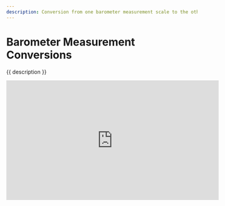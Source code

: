 ```yaml
---
description: Conversion from one barometer measurement scale to the others.
---
```

# Barometer Measurement Conversions
<p>{{ description }}</p>
<iframe width="560" height="315" src="https://www.youtube.com/embed/vWuMM30d0p4" title="YouTube video player" frameborder="0" allow="accelerometer; autoplay; clipboard-write; encrypted-media; gyroscope; picture-in-picture" allowfullscreen></iframe>
